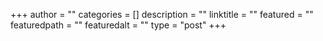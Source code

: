 +++
author = ""
categories = []
description = ""
linktitle = ""
featured = ""
featuredpath = ""
featuredalt = ""
type = "post"
+++
